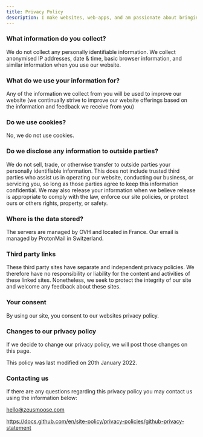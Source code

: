 ```yaml
---
title: Privacy Policy
description: I make websites, web-apps, and am passionate about bringing web technologies into the real world.
---
```


### What information do you collect?
We do not collect any personally identifiable information. We collect anonymised IP addresses, date & time, basic browser information, and similar information when you use our website.

### What do we use your information for?

Any of the information we collect from you will be used to improve our website (we continually strive to improve our website offerings based on the information and feedback we receive from you)

### Do we use cookies?

No, we do not use cookies.


### Do we disclose any information to outside parties?

We do not sell, trade, or otherwise transfer to outside parties your personally identifiable information. This does not include trusted third parties who assist us in operating our website, conducting our business, or servicing you, so long as those parties agree to keep this information confidential. We may also release your information when we believe release is appropriate to comply with the law, enforce our site policies, or protect ours or others rights, property, or safety.

### Where is the data stored?
The servers are managed by OVH and located in France. Our email is managed by ProtonMail in Switzerland.

### Third party links

These third party sites have separate and independent privacy policies. We therefore have no responsibility or liability for the content and activities of these linked sites. Nonetheless, we seek to protect the integrity of our site and welcome any feedback about these sites.

### Your consent

By using our site, you consent to our websites privacy policy.

### Changes to our privacy policy

If we decide to change our privacy policy, we will post those changes on this page.

This policy was last modified on 20th January 2022.

### Contacting us

If there are any questions regarding this privacy policy you may contact us using the information below:

hello@zeusmoose.com


https://docs.github.com/en/site-policy/privacy-policies/github-privacy-statement